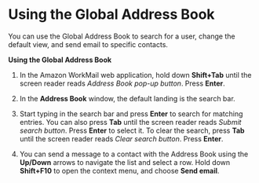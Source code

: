 # Using the Global Address Book<a name="using-global-address-book"></a>

You can use the Global Address Book to search for a user, change the default view, and send email to specific contacts\.

**Using the Global Address Book**

1. In the Amazon WorkMail web application, hold down **Shift\+Tab** until the screen reader reads *Address Book pop\-up button*\. Press **Enter**\.

1. In the **Address Book** window, the default landing is the search bar\.

1. Start typing in the search bar and press **Enter** to search for matching entries\. You can also press **Tab** until the screen reader reads *Submit search button*\. Press **Enter** to select it\. To clear the search, press **Tab** until the screen reader reads *Clear search button*\. Press **Enter**\.

1. You can send a message to a contact with the Address Book using the **Up/Down** arrows to navigate the list and select a row\. Hold down **Shift\+F10** to open the context menu, and choose **Send email**\.